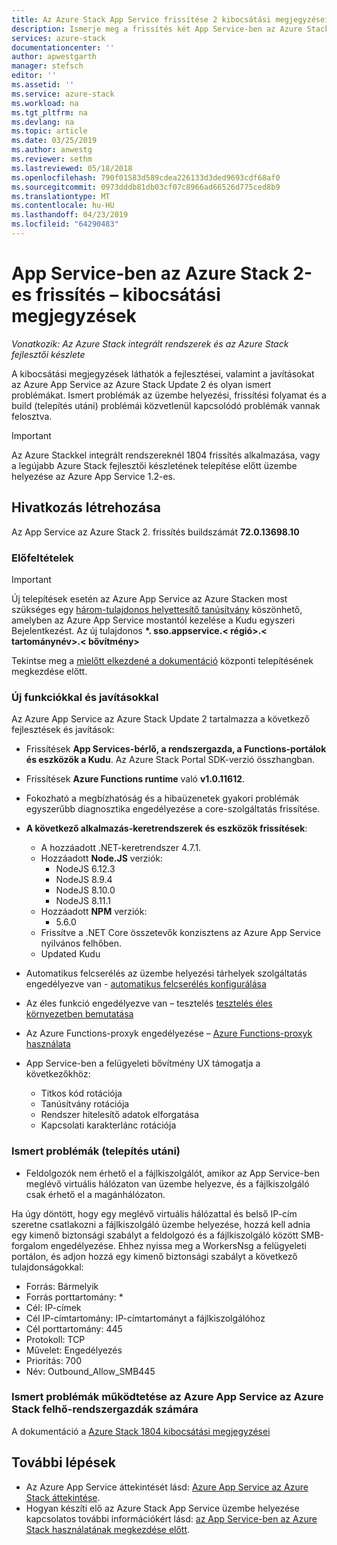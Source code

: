 ```yaml
---
title: Az Azure Stack App Service frissítése 2 kibocsátási megjegyzései |} A Microsoft Docs
description: Ismerje meg a frissítés két App Service-ben az Azure Stacken, az ismert hibákat, és hol töltse le a frissítést.
services: azure-stack
documentationcenter: ''
author: apwestgarth
manager: stefsch
editor: ''
ms.assetid: ''
ms.service: azure-stack
ms.workload: na
ms.tgt_pltfrm: na
ms.devlang: na
ms.topic: article
ms.date: 03/25/2019
ms.author: anwestg
ms.reviewer: sethm
ms.lastreviewed: 05/18/2018
ms.openlocfilehash: 790f01583d589cdea226133d3ded9693cdf68af0
ms.sourcegitcommit: 0973dddb81db03cf07c8966ad66526d775ced8b9
ms.translationtype: MT
ms.contentlocale: hu-HU
ms.lasthandoff: 04/23/2019
ms.locfileid: "64290483"
---
```

# <a name="app-service-on-azure-stack-update-2-release-notes"></a>App Service-ben az Azure Stack 2-es frissítés – kibocsátási megjegyzések

*Vonatkozik: Az Azure Stack integrált rendszerek és az Azure Stack fejlesztői készlete*

A kibocsátási megjegyzések láthatók a fejlesztései, valamint a javításokat az Azure App Service az Azure Stack Update 2 és olyan ismert problémákat. Ismert problémák az üzembe helyezési, frissítési folyamat és a build (telepítés utáni) problémái közvetlenül kapcsolódó problémák vannak felosztva.

> [!IMPORTANT]
> Az Azure Stackkel integrált rendszereknél 1804 frissítés alkalmazása, vagy a legújabb Azure Stack fejlesztői készletének telepítése előtt üzembe helyezése az Azure App Service 1.2-es.
>
>

## <a name="build-reference"></a>Hivatkozás létrehozása

Az App Service az Azure Stack 2. frissítés buildszámát **72.0.13698.10**

### <a name="prerequisites"></a>Előfeltételek

> [!IMPORTANT]
> Új telepítések esetén az Azure App Service az Azure Stacken most szükséges egy [három-tulajdonos helyettesítő tanúsítvány](azure-stack-app-service-before-you-get-started.md#get-certificates) köszönhető, amelyben az Azure App Service mostantól kezelése a Kudu egyszeri Bejelentkezést. Az új tulajdonos  **\*. sso.appservice.\< régió\>.\< tartománynév\>.\< bővítmény\>**
>
>

Tekintse meg a [mielőtt elkezdené a dokumentáció](azure-stack-app-service-before-you-get-started.md) központi telepítésének megkezdése előtt.

### <a name="new-features-and-fixes"></a>Új funkciókkal és javításokkal

Az Azure App Service az Azure Stack Update 2 tartalmazza a következő fejlesztések és javítások:

- Frissítések **App Services-bérlő, a rendszergazda, a Functions-portálok és eszközök a Kudu**. Az Azure Stack Portal SDK-verzió összhangban.

- Frissítések **Azure Functions runtime** való **v1.0.11612**.

- Fokozható a megbízhatóság és a hibaüzenetek gyakori problémák egyszerűbb diagnosztika engedélyezése a core-szolgáltatás frissítése.

- **A következő alkalmazás-keretrendszerek és eszközök frissítések**:
  - A hozzáadott .NET-keretrendszer 4.7.1.
  - Hozzáadott **Node.JS** verziók:
    - NodeJS 6.12.3
    - NodeJS 8.9.4
    - NodeJS 8.10.0
    - NodeJS 8.11.1
  - Hozzáadott **NPM** verziók:
    - 5.6.0
  - Frissítve a .NET Core összetevők konzisztens az Azure App Service nyilvános felhőben.
  - Updated Kudu

- Automatikus felcserélés az üzembe helyezési tárhelyek szolgáltatás engedélyezve van - [automatikus felcserélés konfigurálása](https://docs.microsoft.com/azure/app-service/deploy-staging-slots#configure-auto-swap)

- Az éles funkció engedélyezve van – tesztelés [tesztelés éles környezetben bemutatása](https://azure.microsoft.com/resources/videos/introduction-to-azure-websites-testing-in-production-with-galin-iliev/)

- Az Azure Functions-proxyk engedélyezése – [Azure Functions-proxyk használata](https://docs.microsoft.com/azure/azure-functions/functions-proxies)

- App Service-ben a felügyeleti bővítmény UX támogatja a következőkhöz:
  - Titkos kód rotációja
  - Tanúsítvány rotációja
  - Rendszer hitelesítő adatok elforgatása
  - Kapcsolati karakterlánc rotációja

### <a name="known-issues-post-installation"></a>Ismert problémák (telepítés utáni)

- Feldolgozók nem érhető el a fájlkiszolgálót, amikor az App Service-ben meglévő virtuális hálózaton van üzembe helyezve, és a fájlkiszolgáló csak érhető el a magánhálózaton.

Ha úgy döntött, hogy egy meglévő virtuális hálózattal és belső IP-cím szeretne csatlakozni a fájlkiszolgáló üzembe helyezése, hozzá kell adnia egy kimenő biztonsági szabályt a feldolgozó és a fájlkiszolgáló között SMB-forgalom engedélyezése. Ehhez nyissa meg a WorkersNsg a felügyeleti portálon, és adjon hozzá egy kimenő biztonsági szabályt a következő tulajdonságokkal:
* Forrás: Bármelyik
* Forrás porttartomány: *
* Cél: IP-címek
* Cél IP-címtartomány: IP-címtartományt a fájlkiszolgálóhoz
* Cél porttartomány: 445
* Protokoll: TCP
* Művelet: Engedélyezés
* Prioritás: 700
* Név: Outbound_Allow_SMB445

### <a name="known-issues-for-cloud-admins-operating-azure-app-service-on-azure-stack"></a>Ismert problémák működtetése az Azure App Service az Azure Stack felhő-rendszergazdák számára

A dokumentáció a [Azure Stack 1804 kibocsátási megjegyzései](azure-stack-update-1903.md)

## <a name="next-steps"></a>További lépések

- Az Azure App Service áttekintését lásd: [Azure App Service az Azure Stack áttekintése](azure-stack-app-service-overview.md).
- Hogyan készíti elő az Azure Stack App Service üzembe helyezése kapcsolatos további információkért lásd: [az App Service-ben az Azure Stack használatának megkezdése előtt](azure-stack-app-service-before-you-get-started.md).
